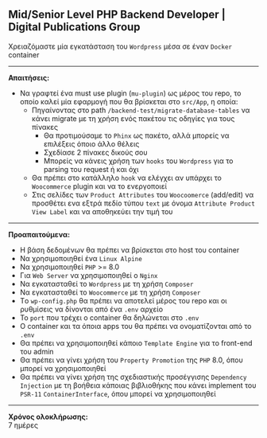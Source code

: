 ## Mid/Senior Level PHP Backend Developer | Digital Publications Group

Χρειαζόμαστε μία εγκατάσταση του `Wordpress` μέσα σε έναν `Docker` container 

---
**Απαιτήσεις:**

- Να γραφτεί ένα must use plugin (`mu-plugin`) ως μέρος του repo, το οποίο καλεί μία εφαρμογή που θα βρίσκεται στο `src/App`, η οποία:
  - Πηγαίνοντας στο path `/backend-test/migrate-database-tables` να κάνει migrate με τη χρήση ενός πακέτου τις οδηγίες για τους πίνακες
    - Θα προτιμούσαμε το `Phinx` ως πακέτο, αλλά μπορείς να επιλέξεις όποιο άλλο θέλεις
    - Σχεδίασε 2 πίνακες δικούς σου
    - Μπορείς να κάνεις χρήση των `hooks` του `Wordpress` για το parsing του request ή και όχι
  - Θα πρέπει στο κατάλληλο `hook` να ελέγχει αν υπάρχει το `Woocommerce` plugin και να το ενεργοποιεί
  - Στις σελίδες των `Product Attributes` του `Woocoomerce` (add/edit) να προσθέτει ενα εξτρά πεδίο τύπου `text` με όνομα `Attribute Product View Label` και να αποθηκεύει την τιμή του

---
**Προαπαιτούμενα:**

- H βάση δεδομένων θα πρέπει να βρίσκεται στο host του container
- Να χρησιμοποιηθεί ένα `Linux Alpine`
- Να χρησιμοποιηθεί `PHP` >= 8.0
- Για `Web Server` να χρησιμοποιηθεί ο `Nginx`
- Να εγκατασταθεί το `Wordpress` με τη χρήση `Composer`
- Να εγκατασταθεί το `Woocommerce` με τη χρήση `Composer`
- Τo `wp-config.php` θα πρέπει να αποτελεί μέρος του repo και οι ρυθμίσεις να δίνονται από ένα `.env` αρχείο 
- Το `port` που τρέχει ο container θα δηλώνεται στο `.env`
- Ο container και τα όποια apps του θα πρέπει να ονοματίζονται από το `.env`
- Θα πρέπει να χρησιμοποιηθεί κάποιο `Template Engine` για το front-end του admin
- Θα πρέπει να γίνει χρήση του `Property Promotion` της `PHP` 8.0, όπου μπορεί να χρησιμοποιηθεί
- Θα πρέπει να γίνει χρήση της σχεδιαστικής προσέγγισης `Dependency Injection` με τη βοήθεια κάποιας βιβλιοθήκης που κάνει implement του `PSR-11` `ContainerInterface`, όπου μπορεί να χρησιμοποιηθεί

---
**Χρόνος ολοκλήρωσης:**  
7 ημέρες

